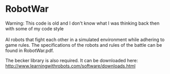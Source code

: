 RobotWar
============
Warning: This code is old and I don't know what I was thinking back then with some of my code style<br><br>
AI robots that fight each other in a simulated environment while adhering to game rules. The specifications of the robots and rules of the battle can be found in RobotWar.pdf.

The becker library is also required. It can be downloaded here: http://www.learningwithrobots.com/software/downloads.html
